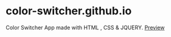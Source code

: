 # color-switcher.github.io
Color Switcher App made with HTML , CSS &amp; JQUERY.
[Preview](https://github.com/MeherabSamir/color-switcher)
